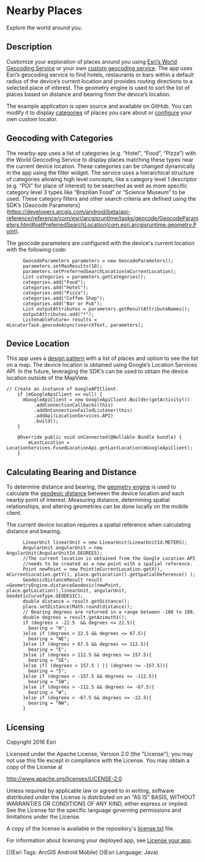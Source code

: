 # Nearby Places
Explore the world around you.

## Description
Customize your exploration of places around you using [Esri’s World Geocoding Service](https://developers.arcgis.com/features/geocoding/) or your own [custom geocoding service](http://desktop.arcgis.com/en/arcmap/latest/manage-data/geocoding/the-geocoding-workflow.htm). The app uses Esri’s geocoding service to find hotels, restaurants or bars within a default radius of the device’s current location and provides routing directions to a selected place of interest. The geometry engine is used to sort the list of places based on distance and bearing from the device’s location.

The example application is open source and available on GitHub. You can modify it to display [categories](https://developers.arcgis.com/rest/geocode/api-reference/geocoding-category-filtering.htm) of places you care about or [configure](http://desktop.arcgis.com/en/arcmap/latest/manage-data/geocoding/creating-an-address-locator.htm) your own custom locator.

## Geocoding with Categories
The nearby-app uses a list of categories (e.g. “Hotel”, “Food”, “Pizza”) with the World Geocoding Service to display places matching these types near the current device location. These categories can be changed dynamically in the app using the filter widget. The service uses a hierarchical structure of categories allowing high level concepts, like a category level 1 descriptor (e.g. “POI” for place of interest) to be searched as well as more specific category level 3 types like “Brazilian Food” or “Science Museum” to be used. These category filters and other search criteria are defined using the SDK’s [Geocode Parameters](https://developers.arcgis.com/android/beta/api-reference/reference/com/esri/arcgisruntime/tasks/geocode/GeocodeParameters.html#setPreferredSearchLocation(com.esri.arcgisruntime.geometry.Point).

The geocode parameters are configured with the device's current location with the following code:
```
      GeocodeParameters parameters = new GeocodeParameters();
      parameters.setMaxResults(10);
      parameters.setPreferredSearchLocation(mCurrentLocation);
      List categories = parameters.getCategories();
      categories.add("Food");
      categories.add("Hotel");
      categories.add("Pizza");
      categories.add("Coffee Shop");
      categories.add("Bar or Pub");
      List outputAttributes = parameters.getResultAttributeNames();
      outputAttributes.add("*");
      ListenableFuture> results = mLocatorTask.geocodeAsync(searchText, parameters);
```
## Device Location
This app uses a [design pattern](https://developers.arcgis.com/android/guide/determine-your-app-map-pattern.htm#ESRI_SECTION1_58C46384E3484890A47629F8F12E6EF5) with a list of places and option to see the list on a map. The device location is obtained using Google’s Location Services API. In the future, leveraging the SDK’s can be used to obtain the device location outside of the MapView.

```
// Create an instance of GoogleAPIClient.
    if (mGoogleApiClient == null) {
      mGoogleApiClient = new GoogleApiClient.Builder(getActivity())
          .addConnectionCallbacks(this)
          .addOnConnectionFailedListener(this)
          .addApi(LocationServices.API)
          .build();
    }

    @Override public void onConnected(@Nullable Bundle bundle) {
    	mLastLocation = LocationServices.FusedLocationApi.getLastLocation(mGoogleApiClient);
    }
```

## Calculating Bearing and Distance
To determine distance and bearing, the [geometry engine](https://developers.arcgis.com/android/guide/geometry-operations.htm#GUID-D2E69684-B294-4725-87DA-3546BDDDFE0B) is used to calculate the [geodesic distance](https://geonet.esri.com/groups/coordinate-reference-systems/blog/2014/09/01/geodetic-distances-how-long-is-that-line-again) between the device location and each nearby point of interest. Measuring distance, determining spatial relationships, and altering geometries can be done locally on the mobile client.

The current device location requires a spatial reference when calculating distance and bearing.

```
      LinearUnit linearUnit = new LinearUnit(LinearUnitId.METERS);
      AngularUnit angularUnit = new AngularUnit(AngularUnitId.DEGREES);
      //The current location is obtained from the Google Location API 
      //needs to be created as a new point with a spatial reference.
      Point newPoint = new Point(mCurrentLocation.getX(), mCurrentLocation.getY(), place.getLocation().getSpatialReference() );
      GeodesicDistanceResult result =GeometryEngine.distanceGeodesic(newPoint, place.getLocation(),linearUnit, angularUnit, GeodeticCurveType.GEODESIC);
      double distance = result.getDistance();
      place.setDistance(Math.round(distance));
      // Bearing degrees are returned in a range between -180 to 180.
      double degrees = result.getAzimuth1();
      if (degrees > -22.5  && degrees <= 22.5){
        bearing = "N";
      }else if (degrees > 22.5 && degrees <= 67.5){
        bearing = "NE";
      }else if (degrees > 67.5 && degrees <= 112.5){
        bearing = "E";
      }else if (degrees > 112.5 && degrees <= 157.5){
        bearing = "SE";
      }else if( (degrees > 157.5 ) || (degrees <= -157.5)){
        bearing = "S";
      }else if (degrees > -157.5 && degrees <= -112.5){
        bearing = "SW";
      }else if (degrees > -112.5 && degrees <= -67.5){
        bearing = "W";
      }else if (degrees > -67.5 && degrees <= -22.5){
        bearing = "NW";
      }
```
## Licensing
Copyright 2016 Esri

Licensed under the Apache License, Version 2.0 (the "License"); you may not use this file except in compliance with the License. You may obtain a copy of the License at

http://www.apache.org/licenses/LICENSE-2.0

Unless required by applicable law or agreed to in writing, software distributed under the License is distributed on an "AS IS" BASIS, WITHOUT WARRANTIES OR CONDITIONS OF ANY KIND, either express or implied. See the License for the specific language governing permissions and limitations under the License.

A copy of the license is available in the repository's [license.txt](https://github.com/Esri/maps-app-android/blob/master/license.txt) file.

For information about licensing your deployed app, see [License your app](https://developers.arcgis.com/android/guide/license-your-app.htm).

[](Esri Tags: ArcGIS Android Mobile)
[](Esri Language: Java)​
